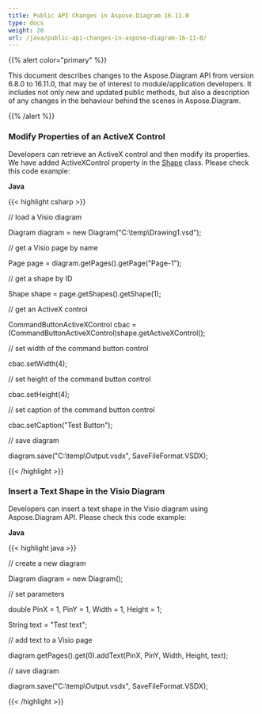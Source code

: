 ```yaml
---
title: Public API Changes in Aspose.Diagram 16.11.0
type: docs
weight: 20
url: /java/public-api-changes-in-aspose-diagram-16-11-0/
---
```


{{% alert color="primary" %}} 

This document describes changes to the Aspose.Diagram API from version 6.8.0 to 16.11.0, that may be of interest to module/application developers. It includes not only new and updated public methods, but also a description of any changes in the behaviour behind the scenes in Aspose.Diagram.

{{% /alert %}} 
### **Modify Properties of an ActiveX Control**
Developers can retrieve an ActiveX control and then modify its properties. We have added ActiveXControl property in the [Shape](https://reference.aspose.com/diagram/java/com.aspose.diagram/shape) class. Please check this code example:

**Java**

{{< highlight csharp >}}

 // load a Visio diagram

Diagram diagram = new Diagram("C:\\temp\\Drawing1.vsd");

// get a Visio page by name

Page page = diagram.getPages().getPage("Page-1");

// get a shape by ID

Shape shape = page.getShapes().getShape(1);

// get an ActiveX control

CommandButtonActiveXControl cbac = (CommandButtonActiveXControl)shape.getActiveXControl();

// set width of the command button control

cbac.setWidth(4);

// set height of the command button control

cbac.setHeight(4);

// set caption of the command button control

cbac.setCaption("Test Button");

// save diagram

diagram.save("C:\\temp\\Output.vsdx", SaveFileFormat.VSDX);

{{< /highlight >}}
### **Insert a Text Shape in the Visio Diagram**
Developers can insert a text shape in the Visio diagram using Aspose.Diagram API. Please check this code example:

**Java**

{{< highlight java >}}

 // create a new diagram

Diagram diagram = new Diagram();

// set parameters

double PinX = 1, PinY = 1, Width = 1, Height = 1;

String text = "Test text";

// add text to a Visio page

diagram.getPages().get(0).addText(PinX, PinY, Width, Height, text);

// save diagram 

diagram.save("C:\\temp\\Output.vsdx", SaveFileFormat.VSDX);

{{< /highlight >}}
